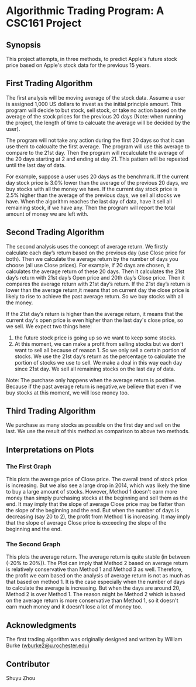 # Algorithmic Trading Program: A CSC161 Project

## Synopsis
This project attempts, in three methods, to predict Apple's future stock price based on Apple's stock data for the previous 15 years. 

## First Trading Algorithm
The first analysis will be moving average of the stock data. Assume a user is assigned 1,000 US dollars to invest as the initial principle amount. This program will decide to but stock, sell stock, or take no action based on the average of the stock prices for the previous 20 days (Note: when running the project, the length of time to calcuate the average will be decided by the user).

The program will not take any action during the first 20 days so that it can use them to calcualte the first average. The program will use this average to compare to the 21st day. Then the program will recalculate the average of the 20 days starting at 2 and ending at day 21. This pattern will be repeated until the last day of data.

For example, suppose a user uses 20 days as the benchmark. If the current day stock price is 3.0% lower than the average of the previous 20 days, we buy stocks with all the money we have. If the current day stock price is 2.5% higher than the average of the previous days, we sell all stocks we have. When the algorithm reaches the last day of data, have it sell all remaining stock, if we have any. Then the program will report the total amount of money we are left with.



## Second Trading Algorithm
The second analysis uses the concept of average return. We firstly calculate each day’s return based on the previous day (use Close price for both). Then we calculate the average return by the number of days you choose (all use Close prices). For example, if 20 days are chosen, it calculates the average return of these 20 days. Then it calculates the 21st day’s return with 21st day’s Open price and 20th day’s Close price. Then it compares the average return with 21st day’s return. If the 21st day’s return is lower than the average return,it means that on current day the close price is likely to rise to achieve the past average return. So we buy stocks with all the money. 

If the 21st day’s return is higher than the average return, it means that the current day's open price is even higher than the last day's close price, so we sell. We expect two things here: 
1. the future stock price is going up so we want to keep some stocks. 
2. At this moment, we can make a profit from selling stocks but we don't want to sell all because of reason 1. So we only sell a certain portion of stocks. We use the 21st day’s return as the percentage to calculate the portion of stocks we use to sell. We make a deal in this way each day since 21st day. We sell all remaining stocks on the last day of data.

Note: The purchase only happens when the average return is positive. Because if the past average return is negative,we believe that even if we buy stocks at this moment, we will lose money too.

## Third Trading Algorithm
We purchase as many stocks as possible on the first day and sell on the last. We use the result of this method as comparison to above two methods.

## Interpretations on Plots
### The First Graph
This plots the average price of Close price. The overall trend of stock price is increasing. But we also see a large drop in 2014, which was likely the time to buy a large amount of stocks. However, Method 1 doesn't earn more money than simply purchasing stocks at the beginning and sell them as the end. It may imply that the slope of average Close price may be flatter than the slope of the beginning and the end. But when the number of days is decreasing (say 20 to 2), the profit from Method 1 is increasing. It may imply that the slope of average Close price is exceeding the slope of the beginning and the end.

### The Second Graph
This plots the average return. The average return is quite stable (in between (-20% to 20%)). The Plot can imply that Method 2 based on average return is relatively conservative than Method 1 and Method 3 as well. Therefore, the profit we earn based on the analysis of average return is not as much as that based on method 1. It is the case especially when the number of days to calculate the average is increasing. But when the days are around 20, Method 2 is over Method 1. The reason might be Method 2 which is based on the average return is more conservative than Method 1, so it doesn't earn much money and it doesn't lose a lot of money too.

## Acknowledgments
The first trading algorithm was originally designed and written by William Burke (wburke2@u.rochester.edu)

## Contributor
Shuyu Zhou
